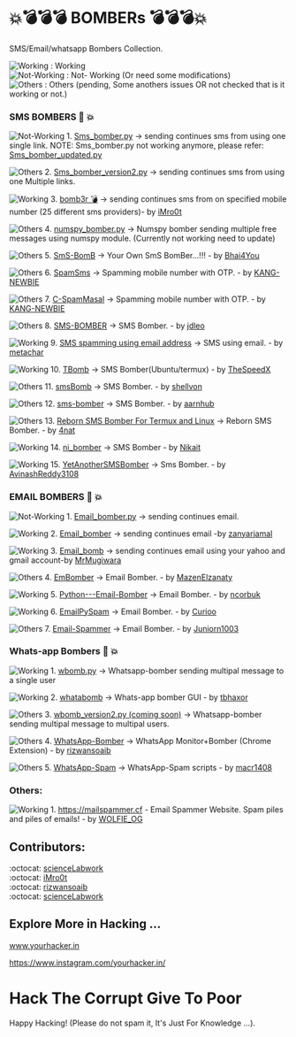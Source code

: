 # :boom::bomb::bomb::bomb: BOMBERs :bomb::bomb::bomb::boom:
SMS/Email/whatsapp Bombers Collection.

![Working](https://placehold.it/15/0000FF/0000FF/?text=+) : Working </br>
![Not-Working](https://placehold.it/15/FF0000/FF0000/?text=+) : Not- Working (Or need some modifications) </br>
![Others](https://placehold.it/15/00FF00/00FF00/?text=+) : Others (pending, Some anothers issues OR not checked that is it working or not.) </br>


### SMS BOMBERS :calling: :boom:

![Not-Working](https://placehold.it/15/FF0000/FF0000/?text=+) 1. <a href="https://github.com/bhattsameer/Bombers/blob/master/SMS_bomber.py">Sms_bomber.py</a> -> sending continues sms from using one single link. 
     NOTE: Sms_bomber.py not working anymore, please refer: <a href="https://github.com/bhattsameer/Bombers/blob/master/sms_bomber_updated.py">Sms_bomber_updated.py</a>

![Others](https://placehold.it/15/00FF00/00FF00/?text=+) 2. <a href="https://github.com/bhattsameer/Bombers/blob/master/SMS_bomber_version2.py">Sms_bomber_version2.py</a> -> sending continues sms from using one Multiple links.

![Working](https://placehold.it/15/0000FF/0000FF/?text=+) 3. <a href="https://github.com/iMro0t/bomb3r">bomb3r 💣</a> -> sending continues sms from on specified mobile number (25 different sms providers)- by <a href="https://github.com/iMro0t">iMro0t</a>

![Others](https://placehold.it/15/00FF00/00FF00/?text=+) 4. <a href="https://github.com/bhattsameer/Bombers/blob/master/numspy_bomber.py">numspy_bomber.py</a> -> Numspy bomber sending multiple free messages using numspy module. (Currently not working need to update)

![Others](https://placehold.it/15/00FF00/00FF00/?text=+) 5. <a href="https://github.com/Bhai4You/SmS-BomB">SmS-BomB</a> -> Your Own SmS BomBer...!!! - by [Bhai4You](https://github.com/Bhai4You) 

![Others](https://placehold.it/15/00FF00/00FF00/?text=+) 6. <a href="https://github.com/KANG-NEWBIE/SpamSms">SpamSms</a> -> Spamming mobile number with OTP. - by <a href="https://github.com/KANG-NEWBIE">KANG-NEWBIE</a>

![Others](https://placehold.it/15/00FF00/00FF00/?text=+) 7. <a href="https://github.com/KANG-NEWBIE/C-SpamMasal">C-SpamMasal</a> -> Spamming mobile number with OTP. - by <a href="https://github.com/KANG-NEWBIE">KANG-NEWBIE</a>

![Others](https://placehold.it/15/00FF00/00FF00/?text=+) 8. <a href="https://github.com/jdleo/SMS-BOMBER">SMS-BOMBER</a> -> SMS Bomber. - by <a href="https://github.com/jdleo">jdleo</a>

![Working](https://placehold.it/15/0000FF/0000FF/?text=+) 9. <a href="https://github.com/metachar/Tortuga">SMS spamming using email address</a> -> SMS using email. - by <a href="https://github.com/metachar/Tortuga">metachar</a>

![Working](https://placehold.it/15/0000FF/0000FF/?text=+) 10. <a href="https://github.com/TheSpeedX/TBomb">TBomb</a> -> SMS Bomber(Ubuntu/termux) - by <a href="https://github.com/TheSpeedX">TheSpeedX</a>

![Others](https://placehold.it/15/00FF00/00FF00/?text=+) 11. <a href="https://github.com/shellvon/smsBomb">smsBomb</a> -> SMS Bomber. - by <a href="https://github.com/shellvon">shellvon</a>

![Others](https://placehold.it/15/00FF00/00FF00/?text=+) 12. <a href="https://github.com/aarnhub/sms-bomber">sms-bomber</a> -> SMS Bomber. - by <a href="https://github.com/aarnhub">aarnhub</a>

![Others](https://placehold.it/15/00FF00/00FF00/?text=+) 13. <a href="https://github.com/4nat/Reborn">Reborn SMS Bomber For Termux and Linux</a> -> Reborn SMS Bomber. - by <a href="https://github.com/4nat">4nat</a>

![Working](https://placehold.it/15/0000FF/0000FF/?text=+) 14. <a href="https://github.com/Nikait/ni_bomber">ni_bomber</a> -> SMS Bomber - by <a href="https://github.com/Nikait">Nikait</a>

![Working](https://placehold.it/15/0000FF/0000FF/?text=+) 15. <a href="https://github.com/AvinashReddy3108/YetAnotherSMSBomber">YetAnotherSMSBomber</a> -> Sms Bomber. - by <a href="https://github.com/AvinashReddy3108">AvinashReddy3108</a>

### EMAIL BOMBERS :e-mail: :boom:

![Not-Working](https://placehold.it/15/FF0000/FF0000/?text=+) 1. <a href="https://github.com/bhattsameer/Bombers/blob/master/Email_bomber.py">Email_bomber.py</a> -> sending continues email.

![Working](https://placehold.it/15/0000FF/0000FF/?text=+) 2. <a href="https://github.com/zanyarjamal/Email-bomber">Email_bomber</a> -> sending continues email -by [zanyarjamal](https://github.com/zanyarjamal) 

![Working](https://placehold.it/15/0000FF/0000FF/?text=+) 3. <a href="https://github.com/MrMugiwara/Email-Bomb">Email_bomb</a> -> sending continues email using your yahoo and gmail account-by [MrMugiwara](https://github.com/MrMugiwara)

![Others](https://placehold.it/15/00FF00/00FF00/?text=+) 4. <a href="https://github.com/MazenElzanaty/EmBomber">EmBomber</a> -> Email Bomber. - by <a href="https://github.com/MazenElzanaty">MazenElzanaty</a>

![Working](https://placehold.it/15/0000FF/0000FF/?text=+) 5. <a href="https://github.com/ncorbuk/Python---Email-Bomber">Python---Email-Bomber</a> -> Email Bomber. - by <a href="https://github.com/ncorbuk">ncorbuk</a>

![Working](https://placehold.it/15/0000FF/0000FF/?text=+) 6. <a href="https://github.com/Curioo/emailpyspam">EmailPySpam</a> -> Email Bomber. - by <a href="https://github.com/Curioo">Curioo</a>

![Others](https://placehold.it/15/00FF00/00FF00/?text=+) 7. <a href="https://github.com/Juniorn1003/Email-Spammer">Email-Spammer</a> -> Email Bomber. - by <a href="https://github.com/Juniorn1003">Juniorn1003</a>

### Whats-app Bombers :calling: :boom:

![Working](https://placehold.it/15/0000FF/0000FF/?text=+) 1. <a href="https://github.com/bhattsameer/Bombers/blob/master/wbomb.py">wbomb.py</a> -> Whatsapp-bomber sending multipal message to a single user

![Working](https://placehold.it/15/0000FF/0000FF/?text=+) 2. <a href="https://github.com/tbhaxor/whatabomb">whatabomb</a>  -> Whats-app bomber GUI - by [tbhaxor](https://github.com/tbhaxor)

![Others](https://placehold.it/15/00FF00/00FF00/?text=+) 3. <a href="https://github.com/bhattsameer/Bombers/blob/master/wbomb_version2.py">wbomb_version2.py (coming soon)</a> -> Whatsapp-bomber sending multipal message to multipal users.

![Others](https://placehold.it/15/00FF00/00FF00/?text=+) 4. <a href="https://github.com/rizwansoaib/WhatsApp-monitor">WhatsApp-Bomber</a>  -> WhatsApp Monitor+Bomber (Chrome Extension) - by [rizwansoaib](https://github.com/rizwansoaib)

![Others](https://placehold.it/15/00FF00/00FF00/?text=+) 5. <a href="https://github.com/macr1408/Whatsapp-scripts">WhatsApp-Spam</a> -> WhatsApp-Spam scripts - by [macr1408](https://github.com/macr1408)

### Others:

![Working](https://placehold.it/15/0000FF/0000FF/?text=+) 1. https://mailspammer.cf - Email Spammer Website. Spam piles and piles of emails! - by [WOLFIE_OG](https://github.com/WOLFIE-OG)

## Contributors:

:octocat: [scienceLabwork](https://github.com/xd20111)</br> 
:octocat: [iMro0t](https://github.com/iMro0t)</br> 
:octocat: [rizwansoaib](https://github.com/rizwansoaib)</br> 
:octocat: [scienceLabwork](https://github.com/scienceLabwork)</br> 

## Explore More in Hacking ...

www.yourhacker.in

https://www.instagram.com/yourhacker.in/

# Hack The Corrupt Give To Poor
Happy Hacking! (Please do not spam it, It's Just For Knowledge ...).
